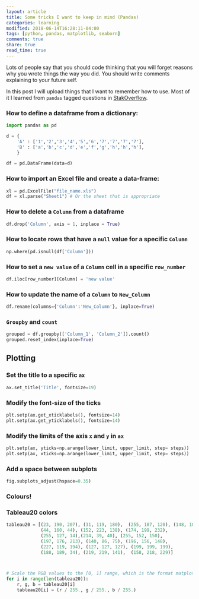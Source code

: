 ```yaml
---
layout: article
title: Some tricks I want to keep in mind (Pandas)
categories: learning
modified: 2018-06-14T16:28:11-04:00
tags: [python, pandas, matplotlib, seaborn]
comments: true
share: true
read_time: true
---
```


Lots of people say that you should code thinking that you will forget reasons why you wrote things the way you did. You should write comments explaining to your future self.

In this post I will upload things that I want to remember how to use. Most of it I learned from `pandas` tagged questions in
[StakOverflow](https://stackoverflow.com/questions/tagged/pandas).


### How to define a dataframe from a dictionary:

```python
import pandas as pd

d = {
    'A' : ['1','2','3','4','5','6','7','7','7','7'],     
    'B' : ['a','b','c','d','e','f','g','h','h','h'],
    }

df = pd.DataFrame(data=d)
```


### How to import an Excel file and create a data-frame:

```python
xl = pd.ExcelFile("file_name.xls")
df = xl.parse("Sheet1") # Or the sheet that is appropriate
```

### How to delete a `Column` from a dataframe

```python
df.drop('Column', axis = 1, inplace = True)
```

### How to locate rows that have a `null` value for a specific `Column`

```python
np.where(pd.isnull(df['Column']))
```

### How to set a `new value` of a `Column` cell in a specific `row_number`

```python
df.iloc[row_number][Column] = 'new value'
```

### How to update the name of a `Column` to `New_Column`

```python
df.rename(columns={'Column':'New_Column'}, inplace=True)
```

### `Groupby` and `count`

```python
grouped = df.groupby(['Column_1', 'Column_2']).count()
grouped.reset_index(inplace=True)
```


## Plotting

### Set the title to a specific `ax`

```python
ax.set_title('Title', fontsize=19)
```
### Modify the font-size of the ticks

```python
plt.setp(ax.get_xticklabels(), fontsize=14)
plt.setp(ax.get_yticklabels(), fontsize=14)
```

### Modify the limits of the axis `x` and `y` in `ax`
```python
plt.setp(ax, yticks=np.arange(lower_limit, upper_limit, step= steps))
plt.setp(ax, xticks=np.arange(lower_limit, upper_limit, step= steps))
```

### Add a space between subplots
```python
fig.subplots_adjust(hspace=0.35)
```


### Colours!


### Tableau20 colors

```python
tableau20 = [(23, 190, 207), (31, 119, 180),  (255, 187, 120), (148, 103, 189),
             (44, 160, 44), (152, 223, 138), (174, 199, 232),
             (255, 127, 14),(214, 39, 40), (255, 152, 150),    
             (197, 176, 213), (140, 86, 75), (196, 156, 148),  
             (227, 119, 194), (127, 127, 127), (199, 199, 199),    
             (188, 189, 34), (219, 219, 141),  (158, 218, 229)]    



# Scale the RGB values to the [0, 1] range, which is the format matplotlib accepts.    
for i in range(len(tableau20)):    
    r, g, b = tableau20[i]    
    tableau20[i] = (r / 255., g / 255., b / 255.)    
```

